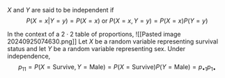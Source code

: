 $X$ and $Y$ are said to be independent if $$P(X = x | Y = y) = P(X = x) \text{ or } P(X=x,Y=y) = P(X = x)P(Y = y)$$

In the context of a $2 \cdot 2$ table of proportions,
![[Pasted image 20240925074630.png]]
Let $X$ be a random variable representing survival status and let $Y$ be a random variable representing sex. Under independence, $$p_{11} = P(X = \text{Survive}, Y = \text{Male}) = P(X = \text{Survive})P(Y = \text{Male}) = p_{\bullet 1}p_{1\bullet}$$
